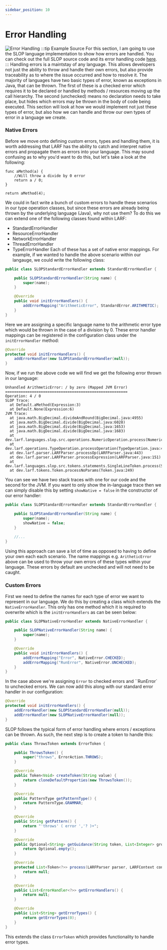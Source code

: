 ```yaml
---
sidebar_position: 10
---
```

# Error Handling
![Error Handling](/img/error.jpg)
:::tip Example Source
For this section, I am going to use the SLOP language implementation to show how errors are handled. You can
check out the full SLOP source code and its error handling code [here](https://www.gitlab.com/tronied/slop).
:::
Handling errors is a maintstay of any language. This allows developers not just the ability to throw and handle 
their own errors, but also provide traceability as to where the issue occurred and how to resolve it. The majority 
of languages have two basic types of error, known as exceptions in Java, that can be thrown. The first of these is 
a checked error which requires it to be declared or handled by methods / resources moving up the call hierarchy. 
The second (unchecked) means no declaration needs to take place, but hides which errors may be thrown in the body
of code being executed. This section will look at how we would implement not just these types of error,
but also how we can handle and throw our own types of error in a language we create.
### Native Errors
Before we move onto defining custom errors, types and handling them, it is worth addressing that LARF has the 
ability to catch and interpret native errors and propagate them as errors into your language. This may sound
confusing as to why you'd want to do this, but let's take a look at the following:
```
func aMethod(a) {
    //Will throw a divide by 0 error
    return a / 0;
}

return aMethod(4);
```
We could in fact write a bunch of custom errors to handle these scenarios in our type operation classes, but 
since these errors are already being thrown by the underlying language (Java), why not use them? To do this
we can extend one of the following classes found within LARF:
- StandardErrorHandler
- ResourceErrorHandler
- NetworkErrorHandler
- ThreadErrorHandler
- TypeErrorHandler
Each of these has a set of native error mappings. For example, if we wanted to handle the above scenario within
our langauge, we could write the following class:
```java
public class SLOPStandardErrorHandler extends StandardErrorHandler {

    public SLOPStandardErrorHandler(String name) {
        super(name);
    }

    @Override
    public void initErrorHandlers() {
        addErrorMapping("ArithmeticError", StandardError.ARITHMETIC);
    }
}
```
Here we are assigning a specific language name to the arithmetic error type which would be thrown in the case of
a division by 0. These error handler mappings can be registered in the configuration class under the ``initErrorHandler``
method:
```java
@Override
protected void initErrorHandlers() {
    addErrorHandler(new SLOPStandardErrorHandler(null));
}
```
Now, if we run the above code we will find we get the following error thrown in our language:
```
Unhandled ArithmeticError: / by zero (Mapped JVM Error)
=======================================================
Operation: 4 / 0
SLOP Trace:
  at Default.aMethod(Expression:3)
  at Default.None(Expression:6)
JVM Trace:
  at java.math.BigDecimal.divideAndRound(BigDecimal.java:4955)
  at java.math.BigDecimal.divide(BigDecimal.java:6028)
  at java.math.BigDecimal.divide(BigDecimal.java:1653)
  at java.math.BigDecimal.divide(BigDecimal.java:1683)
  at dev.larf.languages.slop.src.operations.NumericOperation.process(NumericOperation.java:63)
  at dev.larf.operations.TypeOperation.processOperation(TypeOperation.java:49)
  at dev.larf.parser.LARFParser.processOp(LARFParser.java:443)
  at dev.larf.parser.LARFParser.processExpression(LARFParser.java:151)
  at dev.larf.languages.slop.src.tokens.statements.SingleLineToken.process(SingleLineToken.java:54)
  at dev.larf.tokens.Token.processNoParams(Token.java:249)
```
You can see we have two stack traces with one for our code and the second for the JVM. If you want to only show the
in-language trace then we can simply disable this by setting ``showNative = false`` in the constructor of our
error handler:
```java
public class SLOPStandardErrorHandler extends StandardErrorHandler {

    public SLOPStandardErrorHandler(String name) {
        super(name);
        showNative = false;
    }
    
    //...
}
```
Using this approach can save a lot of time as opposed to having to define your own each each scenario. The name 
mappings e.g. ``AritheticError`` above can be used to throw your own errors of these types within your language.
These errors by default are unchecked and will not need to be caught.
### Custom Errors
First we need to define the names for each type of error we want to represent in our language. We do this by
creating a class which extends the ``NativeErrorHandler``. This only has one method which it is required to 
overwrite which is the ``initErrorHandlers`` as can be seen below:
```java
public class SLOPNativeErrorHandler extends NativeErrorHandler {

    public SLOPNativeErrorHandler(String name) {
        super(name);
    }

    @Override
    public void initErrorHandlers() {
        addErrorMapping("Error", NativeError.CHECKED);
        addErrorMapping("RunError", NativeError.UNCHECKED);
    }
}
```
In the case above we're assigning ``Error`` to checked errors and ``RunError` to unchecked errors. We can now
add this along with our standard error handler in our configuration:
```java
@Override
protected void initErrorHandlers() {
    addErrorHandler(new SLOPStandardErrorHandler(null));
    addErrorHandler(new SLOPNativeErrorHandler(null));
}
```
SLOP follows the typical form of error handling where errors / exceptions can be thrown. As such, the next step
is to create a token to handle this:
```java
public class ThrowsToken extends ErrorToken {

    public ThrowsToken() {
        super("throws", ErrorAction.THROWS);
    }

    @Override
    public Token<Void> createToken(String value) {
        return cloneDefaultProperties(new ThrowsToken());
    }

    @Override
    public PatternType getPatternType() {
        return PatternType.GRAMMAR;
    }

    @Override
    public String getPattern() {
        return "'throws' ( error ','? )+";
    }

    @Override
    public Optional<String> getGuidance(String token, List<Integer> groupsCount) {
        return Optional.empty();
    }

    @Override
    protected List<Token<?>> process(LARFParser parser, LARFContext context, LARFConfig config) {
        return null;
    }

    @Override
    public List<ErrorHandler<?>> getErrorHandlers() {
        return null;
    }

    @Override
    public List<String> getErrorTypes() {
        return getErrorTypes(0);
    }
}
```
This extends the class ``ErrorToken`` which provides functionality to handle error types. 